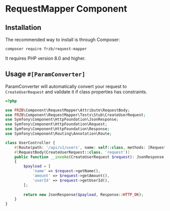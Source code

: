 RequestMapper Component
=============================

Installation
------------
The recommended way to install is through Composer:

```
composer require frzb/request-mapper
```

It requires PHP version 8.0 and higher.

Usage `#[ParamConverter]`
-----

ParamConverter will automatically convert your request
to `CreateUserRequest` and validate it if class properties
has constraints.

```php
<?php

use FRZB\Component\RequestMapper\Attribute\RequestBody;
use FRZB\Component\RequestMapper\Tests\Stub\CreateUserRequest;
use Symfony\Component\HttpFoundation\JsonResponse;
use Symfony\Component\HttpFoundation\Request;
use Symfony\Component\HttpFoundation\Response;
use Symfony\Component\Routing\Annotation\Route;

class UserController {
    #[Route(path: '/api/v1/users', name: self::class, methods: [Request::METHOD_POST])]
    #[RequestBody(CreateUserRequest::class, 'request')]
    public function __invoke(CreateUserRequest $request): JsonResponse
    {
        $payload = [
            'name' => $request->getName(),
            'amount' => $request->getAmount(),
            'userId' => $request->getUserId(),
        ];
        
        return new JsonResponse($payload, Response::HTTP_OK);
    }
}
```
